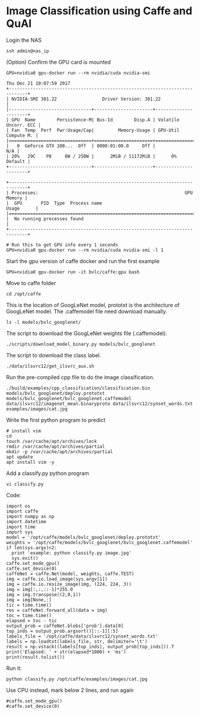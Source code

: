 # Image Classification using Caffe and QuAI

Login the NAS
```
ssh admin@nas_ip
```

(Option) Confirm the GPU card is mounted
```
GPU=nvidia0 gpu-docker run --rm nvidia/cuda nvidia-smi

Thu Dec 21 10:07:59 2017
+-----------------------------------------------------------------------------+
| NVIDIA-SMI 381.22                 Driver Version: 381.22                    |
|-------------------------------+----------------------+----------------------+
| GPU  Name        Persistence-M| Bus-Id        Disp.A | Volatile Uncorr. ECC |
| Fan  Temp  Perf  Pwr:Usage/Cap|         Memory-Usage | GPU-Util  Compute M. |
|===============================+======================+======================|
|   0  GeForce GTX 108...  Off  | 0000:01:00.0     Off |                  N/A |
| 20%   29C    P8     8W / 250W |      2MiB / 11172MiB |      0%      Default |
+-------------------------------+----------------------+----------------------+

+-----------------------------------------------------------------------------+
| Processes:                                                       GPU Memory |
|  GPU       PID  Type  Process name                               Usage      |
|=============================================================================|
|  No running processes found                                                 |
+-----------------------------------------------------------------------------+

# Run this to get GPU info every 1 seconds
GPU=nvidia0 gpu-docker run --rm nvidia/cuda nvidia-smi -l 1
```

Start the gpu version of caffe docker and run the first example
```
GPU=nvidia0 gpu-docker run -it bvlc/caffe:gpu bash
```

Move to caffe folder
```
cd /opt/caffe
```

This is the location of GoogLeNet model, prototxt is the architecture of GoogLeNet model. The .caffemodel file need download manually.
```
ls -l models/bvlc_googlenet/
```

The script to download the GoogLeNet weights file (.caffemodel).
```
./scripts/download_model_binary.py models/bvlc_googlenet
```

The script to download the class label.
```
./data/ilsvrc12/get_ilsvrc_aux.sh
```

Run the pre-compiled cpp file to do the image classification.
```
./build/examples/cpp_classification/classification.bin models/bvlc_googlenet/deploy.prototxt models/bvlc_googlenet/bvlc_googlenet.caffemodel data/ilsvrc12/imagenet_mean.binaryproto data/ilsvrc12/synset_words.txt examples/images/cat.jpg
```

Write the first python program to predict
```
# install vim
cd
touch /var/cache/apt/archives/lock
rmdir /var/cache/apt/archives/partial
mkdir -p /var/cache/apt/archives/partial
apt update
apt install vim -y
```

Add a classify.py python program
```
vi classify.py
```

Code:
```
import os
import caffe
import numpy as np
import datetime
import time
import sys
model = '/opt/caffe/models/bvlc_googlenet/deploy.prototxt'
weights = '/opt/caffe/models/bvlc_googlenet/bvlc_googlenet.caffemodel'
if len(sys.argv)<2:
  print 'example: python classify.py image.jpg'
  sys.exit()
caffe.set_mode_gpu()
caffe.set_device(0)
caffeNet = caffe.Net(model, weights, caffe.TEST)
img = caffe.io.load_image(sys.argv[1])
img = caffe.io.resize_image(img, (224, 224, 3))
img = img[:,:,::-1]*255.0
img = img.transpose((2,0,1))
img = img[None,:]
tic = time.time()
res = caffeNet.forward_all(data = img)
toc = time.time()
elapsed = toc - tic
output_prob = caffeNet.blobs['prob'].data[0]
top_inds = output_prob.argsort()[::-1][:5]
labels_file = '/opt/caffe/data/ilsvrc12/synset_words.txt'
labels = np.loadtxt(labels_file, str, delimiter='\t')
result = np.vstack((labels[top_inds], output_prob[top_inds])).T
print('Elapsed: ' + str(elapsed*1000) + 'ms')
print(result.tolist())
```

Run it:
```
python classify.py /opt/caffe/examples/images/cat.jpg
```

Use CPU instead, mark below 2 lines, and run again
```
#caffe.set_mode_gpu()
#caffe.set_device(0)
```



